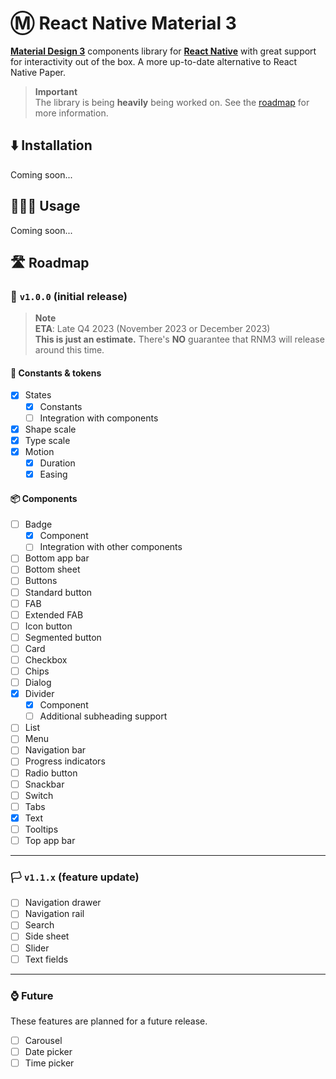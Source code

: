 # Ⓜ️ React Native Material 3

[**Material Design 3**](https://m3.material.io) components library for [**React Native**](https://reactnative.dev) with great support for interactivity out of the box. A more up-to-date alternative to React Native Paper.

> **Important**  
> The library is being **heavily** being worked on. See the [roadmap](#-roadmap) for more information.

## ⬇️ Installation

Coming soon...

## 🧑🏻‍💻 Usage

Coming soon...

## 🛣️ Roadmap

### 🚩 `v1.0.0` (initial release)

> **Note**  
> **ETA**: Late Q4 2023 (November 2023 or December 2023)  
> **This is just an estimate.** There's **NO** guarantee that RNM3 will release around this time.

#### 📄 Constants & tokens

-   [x] States
    -   [x] Constants
    -   [ ] Integration with components
-   [x] Shape scale
-   [x] Type scale
-   [x] Motion
    -   [x] Duration
    -   [x] Easing

#### 📦 Components

-   [ ] Badge
    -   [x] Component
    -   [ ] Integration with other components
-   [ ] Bottom app bar
-   [ ] Bottom sheet
-   [ ] Buttons
-   [ ] Standard button
-   [ ] FAB
-   [ ] Extended FAB
-   [ ] Icon button
-   [ ] Segmented button
-   [ ] Card
-   [ ] Checkbox
-   [ ] Chips
-   [ ] Dialog
-   [x] Divider
    -   [x] Component
    -   [ ] Additional subheading support
-   [ ] List
-   [ ] Menu
-   [ ] Navigation bar
-   [ ] Progress indicators
-   [ ] Radio button
-   [ ] Snackbar
-   [ ] Switch
-   [ ] Tabs
-   [x] Text
-   [ ] Tooltips
-   [ ] Top app bar

---

### 🏳️ `v1.1.x` (feature update)

-   [ ] Navigation drawer
-   [ ] Navigation rail
-   [ ] Search
-   [ ] Side sheet
-   [ ] Slider
-   [ ] Text fields

---

### ⌚ Future

These features are planned for a future release.

-   [ ] Carousel
-   [ ] Date picker
-   [ ] Time picker
